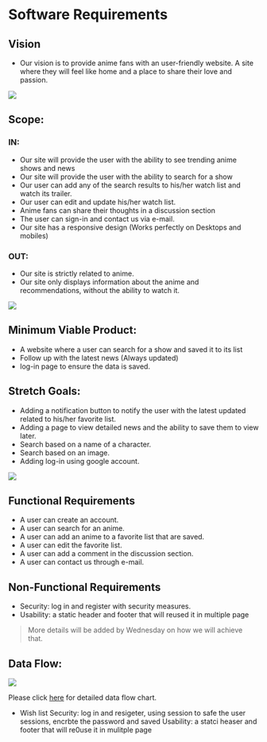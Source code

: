 # Software Requirements

## Vision

- Our vision is to provide anime fans with an user-friendly website. A site where they will feel like home and a place to share their love and passion.

![](https://lh3.googleusercontent.com/proxy/9RR-splzDqfk2Ve8l3J5bxDJ4p2FQ7dDEBtNOR1pwbaRvcA8aBGkz1DNNBIBL5vt0-wDXQ4tyF48mUFK2dneHNbkQQtHKOimFiyKAVWq0op-4kWyTnYDXx7MFoQx)

## Scope:

### IN:

- Our site will provide the user with the ability to see trending anime shows and news
- Our site will provide the user with the ability to search for a show
- Our user can add any of the search results to his/her watch list and watch its trailer.
- Our user can edit and update his/her watch list.
- Anime fans can share their thoughts in a discussion section
- The user can sign-in and contact us via e-mail.
- Our site has a responsive design (Works perfectly on Desktops and mobiles)

### OUT:

- Our site is strictly related to anime.
- Our site only displays information about the anime and recommendations, without the ability to watch it.

 ![](https://www.projectsmart.co.uk/img/scope-memo.png)

## Minimum Viable Product:
* A website where a user can search for a show and saved it to its list
* Follow up with the latest news (Always updated)
* log-in page to ensure the data is saved.

## Stretch Goals:

* Adding a notification button to notify the user with the latest updated related to his/her favorite list.
* Adding a page to view detailed news and the ability to save them to view later.
* Search based on a name of a character.
* Search based on an image.
* Adding log-in using google account.

![](https://enventyspartners.com/wp-content/uploads/2017/01/rsz_78792483_thumbnail.jpg)

## Functional Requirements

- A user can create an account.
- A user can search for an anime.
- A user can add an anime to a favorite list that are saved.
- A user can edit the favorite list.
- A user can add a comment in the discussion section.
- A user can contact us through e-mail.

## Non-Functional Requirements

* Security: log in and register with security measures.
* Usability: a static header and footer that will reused it in multiple page 
> More details will be added by Wednesday on how we will achieve that.

## Data Flow:
![](public/dataflow.jpg)

Please click [here](https://miro.com/welcomeonboard/UhJNb4CKSWmGLVLkGwXlId8zCaEDd3VBw2XmXZey6v0luKgXRPvNcpJpoBi5EGBx) for detailed data flow chart.




- Wish list
  Security: log in and resigeter, using session to safe the user sessions, encrbte the password and saved
  Usability: a statci heaser and footer that will re0use it in mulitple page
